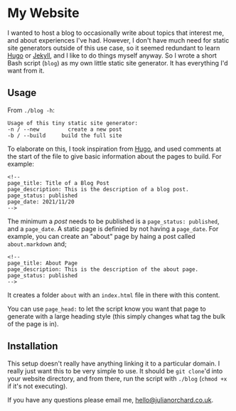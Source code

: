 # My Website

I wanted to host a blog to occasionally write about topics that interest me, and
about experiences I've had. However, I don't have much need for static site
generators outside of this use case, so it seemed redundant to learn [Hugo](https://gohugo.io/) or
[Jekyll](https://jekyllrb.com/), and I like to do things myself anyway. So I wrote a short Bash script
(`blog`) as my own little static site generator. It has everything I'd want from
it. 

## Usage

From `./blog -h`: 

``` 
Usage of this tiny static site generator: 
-n / --new         create a new post 
-b / --build     build the full site 
```

To elaborate on this, I took inspiration from [Hugo](https://gohugo.io/), and used comments at the
start of the file to give basic information about the pages to build. For
example: 

``` 
<!-- 
page_title: Title of a Blog Post 
page_description: This is the description of a blog post.  
page_status: published 
page_date: 2021/11/20 
-->
```

The minimum a *post* needs to be published is a `page_status: published`, and a
`page_date`. A static page is definied by not having a `page_date`. For example,
you can create an "about" page by haing a post called `about.markdown` and; 

``` 
<!-- 
page_title: About Page
page_description: This is the description of the about page.
page_status: published 
-->
```

It creates a folder `about` with an `index.html` file in there with this
content.

You can use `page_head:` to let the script know you want that page to generate with a large heading style (this simply changes what tag the bulk of the page is in). 


## Installation

This setup doesn't really have anything linking it to a particular domain. I
really just want this to be very simple to use. It should be `git clone`'d into
your website directory, and from there, run the script with `./blog` (`chmod +x`
if it's not executing). 

If you have any questions please email me,
	[hello@julianorchard.co.uk](mailto:hello@julianorchard.co.uk).
